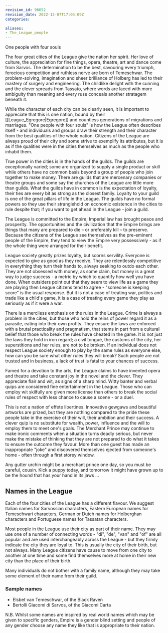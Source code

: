 ```yaml
---
revision_id: 96652
revision_date: 2022-12-07T17:04:09Z
categories:

aliases:
- The_League_people
---
```


One people with four souls

The four great cities of the League give the nation her spirit. Her love of culture, the appreciation for fine things, opera, theatre, art and dance come from Sarvos. The determination to be the best, savouring every triumph, ferocious competition and ruthless nerve are born of Temeschwar. The problem-solving, imagination and sheer brilliance of Holberg has led to their mastery of surgery and engineering. The childlike delight with the cunning and the clever spreads from Tassato, where words are laced with more ambiguity than meaning and every ruse conceals another stratagem beneath it.

While the character of each city can be clearly seen, it is important to appreciate that this is one nation, bound by their [[League_Egregore|Egregore]] and countless generations of migrations and marriages. "One people with four souls" is how the League often describes itself - and individuals and groups draw their strength and their character from the best qualities of the whole nation. Citizens of the League are always proud of their city and some strive to exemplify its attributes, but it is as if the qualities were in the cities themselves as much as the people who inhabit them. 

True power in the cities is in the hands of the guilds. The guilds are exceptionally varied; some are organized to supply a single product or skill while others have no common basis beyond a group of people who join together to make money. There are guilds that are mercenary companies or theatre groups and some say the churches of the League are little more than guilds. What the guilds have in common is the expectation of loyalty, their ties are every bit as strong as the closest family. Loyalty to your guild is one of the great pillars of life in the League. The guilds have no formal powers so they use their stranglehold on economic existence in the cities to rule despite that; if you want to get ahead in the League - join a guild.

The League is committed to the Empire; Imperial law has brought peace and prosperity. The opportunities and the civilization that the Empire brings are things that many are prepared to die – or preferably kill – to preserve.  Because the citizens of the League see themselves as the pre-eminent people of the Empire, they tend to view the Empire very possessively - as if the whole thing were arranged for their benefit.

League society greatly prizes loyalty, but scorns servility. Everyone is expected to give as good as they receive. They are relentlessly competitive in everything they turn their hands to, always seeking to outdo each other. They are not obsessed with money, as some claim, but money is a great way to judge success - a metric by which to quantify how well you have done. When outsiders point out that they seem to view life as a game they are playing then League citizens tend to agree - "someone is keeping score" is the usual response. But it is not a case of treating war, politics and trade like a child's game, it is a case of treating every game they play as seriously as if it were a war.

There is a merciless emphasis on the rules in the League. Crime is always a problem in the cities, but those who hold the reins of power regard it as a parasite, eating into their own profits. They ensure the laws are enforced with a brutal practicality and pragmatism, that stems in part from a cultural belief that those who break the rules have cheated in the game. It is not just the laws they hold in iron regard; a civil tongue, the customs of the city, her superstitions and her rules, are not to be broken. If an individual does not respect League society enough to play by the same rules as everyone else, how can you be sure what other rules they will break? Such people are not trusted and in business, a lack of trust is fatal to your chances of success.

Famed for a devotion to the arts, the League claims to have invented opera and theatre and take constant joy in the novel and the clever. They appreciate flair and wit, as signs of a sharp mind. Witty banter and verbal quips are considered fine entertainment in the League. Those who can employ wit skilfully are given more license than others to break the social rules of respect with less chance to cause a scene - or a duel.

This is not a nation of effete libertines. Innovative gewgaws and beautiful artworks are prized, but they are nothing compared to the pride these people take in the exercise of their will, their ambition and their success. A clever quip is no substitute for wealth, power,  influence and the will to employ them to meet one's goals. The Merchant Prince may continue to make ironic comments when a situation turns deadly serious, but never make the mistake of thinking that they are not prepared to do what it takes to ensure the outcome they favour. More than one guest has made an inappropriate "joke" and discovered themselves ejected from someone's home - often through a first storey window.

Any gutter urchin might be a merchant prince one day, so you must be careful, cousin. Kick a puppy today, and tomorrow it might have grown up to be the hound that has your hand in its jaws ... 

## Names in the League
Each of the four cities of the League has a different flavour. We suggest Italian names for Sarvossian characters, Eastern European names for Temeschwari characters, German or Dutch names for Holberghan characters and Portuguese names for Tassatan characters.

Most people in the League use their city as part of their name. They may use one of a number of connecting words - "di", "de", "van" and "of" are all popular and are used interchangeably across the League - but they firmly indicate the city they are loyal to. This is usually the city of their birth, but not always. Many League citizens have cause to move from one city to another at one time and some find themselves more at home in their new city than the place of their birth.

Many individuals do not bother with a family name, although they may take some element of their name from their guild.

### Sample names
* Elsbet van Temeschwar, of the Black Raven
* Bertolli Giacomi di Sarvos, of the Giacomi Carta

N.B. Whilst some names are inspired by real world names which may be given to specific genders, Empire is a gender blind setting and people of any gender choose any name they like that is appropriate to their nation.

